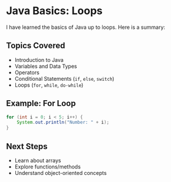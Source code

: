 # Java Basics: Loops

I have learned the basics of Java up to loops. Here is a summary:

## Topics Covered

- Introduction to Java
- Variables and Data Types
- Operators
- Conditional Statements (`if`, `else`, `switch`)
- Loops (`for`, `while`, `do-while`)

## Example: For Loop

```java
for (int i = 0; i < 5; i++) {
    System.out.println("Number: " + i);
}
```

## Next Steps

- Learn about arrays
- Explore functions/methods
- Understand object-oriented concepts
